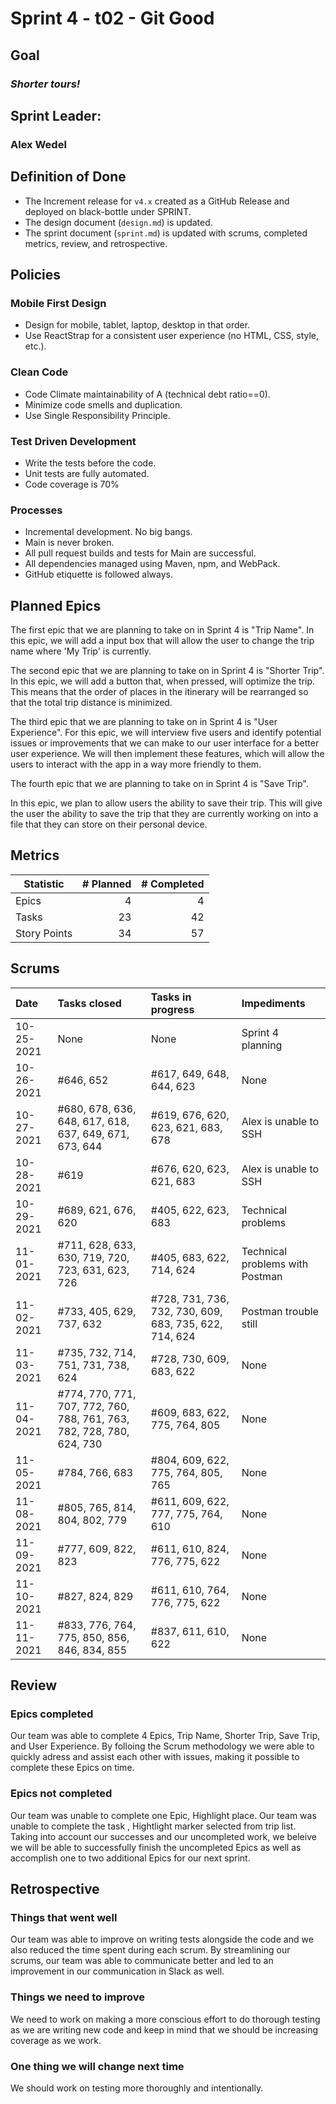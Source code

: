 # Sprint 4 - t02 - Git Good

## Goal
### *Shorter tours!*

## Sprint Leader: 
### Alex Wedel

## Definition of Done

* The Increment release for `v4.x` created as a GitHub Release and deployed on black-bottle under SPRINT.
* The design document (`design.md`) is updated.
* The sprint document (`sprint.md`) is updated with scrums, completed metrics, review, and retrospective.

## Policies

### Mobile First Design
* Design for mobile, tablet, laptop, desktop in that order.
* Use ReactStrap for a consistent user experience (no HTML, CSS, style, etc.).

### Clean Code
* Code Climate maintainability of A (technical debt ratio==0).
* Minimize code smells and duplication.
* Use Single Responsibility Principle.

### Test Driven Development
* Write the tests before the code.
* Unit tests are fully automated.
* Code coverage is 70%

### Processes
* Incremental development.  No big bangs.
* Main is never broken. 
* All pull request builds and tests for Main are successful.
* All dependencies managed using Maven, npm, and WebPack.
* GitHub etiquette is followed always.


## Planned Epics

The first epic that we are planning to take on in Sprint 4 is "Trip Name". In this epic, we will add a input box that will
allow the user to change the trip name where 'My Trip' is currently.

The second epic that we are planning to take on in Sprint 4 is "Shorter Trip". In this epic, we will add a button that,
when pressed, will optimize the trip. This means that the order of places in the itinerary will be rearranged so that 
the total trip distance is minimized.

The third epic that we are planning to take on in Sprint 4 is "User Experience". For this epic, we will interview five users 
and identify potential issues or improvements that we can make to our user interface for a better user experience. We will 
then implement these features, which will allow the users to interact with the app in a way more friendly to them.

The fourth epic that we are planning to take on in Sprint 4 is "Save Trip".

In this epic, we plan to allow users the ability to save their trip. This will give the user 
the ability to save the trip that they are currently working on into a file that they can store on their personal device.

## Metrics

| Statistic | # Planned | # Completed |
| --- | ---: | ---: |
| Epics | 4 | 4 |
| Tasks |  23  | 42 | 
| Story Points |  34  | 57 | 


## Scrums

| Date | Tasks closed  | Tasks in progress | Impediments |
| :--- | :--- | :--- | :--- |
| 10-25-2021 | None | None | Sprint 4 planning |
| 10-26-2021 | #646, 652  | #617, 649, 648, 644, 623 | None |
| 10-27-2021 | #680, 678, 636, 648, 617, 618, 637, 649, 671, 673, 644 | #619, 676, 620, 623, 621, 683, 678 | Alex is unable to SSH |
| 10-28-2021 | #619 | #676, 620, 623, 621, 683 | Alex is unable to SSH |
| 10-29-2021 | #689, 621, 676, 620 | #405, 622, 623, 683 | Technical problems |
| 11-01-2021 | #711, 628, 633, 630, 719, 720, 723, 631, 623, 726 | #405, 683, 622, 714, 624 | Technical problems with Postman |
| 11-02-2021 | #733, 405, 629, 737, 632 | #728, 731, 736, 732, 730, 609, 683, 735, 622, 714, 624 | Postman trouble still |
| 11-03-2021 | #735, 732, 714, 751, 731, 738, 624 | #728, 730, 609, 683, 622 | None |
| 11-04-2021 | #774, 770, 771, 707, 772, 760, 788, 761, 763, 782, 728, 780, 624, 730 | #609, 683, 622, 775, 764, 805 | None |
| 11-05-2021 | #784, 766, 683 | #804, 609, 622, 775, 764, 805, 765 | None |
| 11-08-2021 | #805, 765, 814, 804, 802, 779 | #611, 609, 622, 777, 775, 764, 610 | None |
| 11-09-2021 | #777, 609, 822, 823 | #611, 610, 824, 776, 775, 622 | None |
| 11-10-2021 | #827, 824, 829 | #611, 610, 764, 776, 775, 622 | None |
| 11-11-2021 | #833, 776, 764, 775, 850, 856, 846, 834, 855 | #837, 611, 610, 622 | None |

## Review

### Epics completed  
Our team was able to complete 4 Epics, Trip Name, Shorter Trip, Save Trip, and User Experience. By folloing the Scrum
methodology we were able to quickly adress and assist each other with issues, making it possible to complete
these Epics on time.

### Epics not completed 
Our team was unable to complete one Epic, Highlight place. Our team was unable to complete the task , Hightlight marker selected 
from trip list. Taking into account our successes and our uncompleted work, we beleive we will be able to successfully finish the 
uncompleted Epics as well as accomplish one to two additional Epics for our next sprint.

## Retrospective

### Things that went well
Our team was able to improve on writing tests alongside the code and we also reduced the time spent during each scrum. By
streamlining our scrums, our team was able to communicate better and led to an improvement in our communication in Slack as well.

### Things we need to improve
We need to work on making a more conscious effort to do thorough testing as we are writing new code and keep in mind that we should
be increasing coverage as we work.

### One thing we will change next time
We should work on testing more thoroughly and intentionally.

